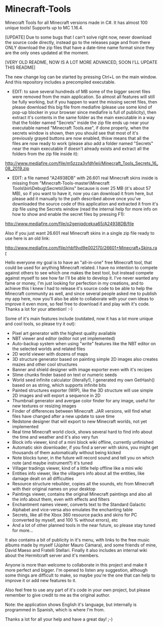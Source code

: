 # Minecraft-Tools
Minecraft Tools for all Minecraft versions made in C#. It has almost 100 unique tools! Supports up to MC 1.16.4.

[UPDATE]
Due to some bugs that I can't solve right now, never download the source code directly, instead go to the releases page and from there ONLY download the zip files that have a date-time name format since they are the only ones updated at the moment.

[VERY OLD README, NOW IS A LOT MORE ADVANCED, SOON I'LL UPDATE THIS README]

The new change log can be started by pressing Ctrl+L on the main window. And this repository includes a precompiled executable.

* EDIT: to save several hundreds of MB some of the bigger secret files were removed from the main application. So almost all features will still be fully working, but if you happen to want the missing secret files, then please download this big file from mediafire (please use some kind of pop-up blocker in your browser since mediafire is full of publicity), then extract it's contents in the same folder as the main executable in a way that the folder named "Secrets" inside the zip file ends up near your executable named "Minecraft Tools.exe", if done properly, when the secrets window is shown, then you should see that most of it's previously grayed buttons are now enabled, thisw means that all the files are now ready to work (please also add a folder named "Secrets" near the main executable if doesn't already exists and extract all the folders from the zip file inside it):

http://www.mediafire.com/file/m5zzza3yfdh1eij/Minecraft_Tools_Secrets_16_08_2019.zip

* EDIT: a file named "A24938DB" with 26.601 real Minecraft skins inside is missing from "Minecraft-Tools-master\Minecraft Tools\bin\Debug\Secrets\Skins\" because is over 25 MB (it's about 57 MB), so if you want to have it, now you can download it from here, but please add it manually to the path described above once you've downloaded the source code of this application and extracted it from it's zip file using the Secrets window (read the internal help for more info on how to show and enable the secret files by pressing F1):

http://www.mediafire.com/file/o2genjqdcekxa65/A24938DB/file

Also if you just want 26.601 real Minecraft skins in a single zip file ready to use here is an old link:

http://www.mediafire.com/file/rhbf9vd9e002170/26601+Minecraft+Skins.rar

Hello everyone my goal is to have an "all-in-one" free Minecraft tool, that could be used for anything Minecraft related. I have no intention to compete against others to see which one makes the best tool, but instead compete against myself to see how far I'll be able to develop it. I've never wanted any fame or money, I'm just looking for perfection in my creations, and to achieve this I knew I had to release it's source code to be able to help the Minecraft community as well, and since several people asked me to publish my app here, now you'll also be able to collaborate with your own ideas to improve it even more, so feel free to download it and play with it's code. Thanks a lot for your attention! :-)

Some of it's main features include (outdated, now it has a lot more unique and cool tools, so please try it out):

- Pixel art generator with the highest quality available
- NBT viewer and editor (editor not yet implemented)
- Auto-backup system when using "write" features like the NBT editor on the selected worlds and related files
- 2D world viewer with dozens of maps
- 3D structure generator based on painting simple 2D images also creates mazes and other cool structures
- Banner and shield designer with image exporter even with it's recipes
- Slime chunks finder based on text or numeric seeds
- World seed infinite calculator (literally!), I generated my own GetHash() based on as string, which supports infinite bits
- Painted structures exporter (WIP), like the 3D structure will use simple 2D images and will export a sequence in 2D
- Thumbnail generator and avergae color finder for any image, useful for new textures or resizing images
- Finder of differences between Minecraft .JAR versions, will find what files have changed after a new update to save time
- Redstone designer that will export to new Minecraft worlds, not yet implemented
- Real time Minecraft world clock, shows several hard to find info about the time and weather and it's also very fun
- Block info viewer, kind of a mini block wiki offline, currently unfinished
- Automatic skin downloader, if you find a server with skins, you might get thousands of them automatically without being kicked
- Note blocks tuner, in the future will record sound and tell you on which note (and maybe instrument?) it's tuned
- Villager tradings viewer, kind of a little help offline like a mini wiki
- Entities info viewer, like the villagers info about all the entities, like damage dealt on all difficulties
- Resource structure rebuilder, copies all the sounds, etc from Minecraft with their original names on your desktop
- Paintings viewer, contains the original Minecraft paintings and also all the info about them, even with effects and filters
- Enchantment names viewer, converts text to the Standard Galactic Alphabet and vice-versa also emulates the enchanting table
- Secrets, like all the Xbox 360 resource packs and skins for PC (converted by myself, and 100 % without errors), etc
- And a lot of other planned tools in the near future, so please stay tuned for more...

It also contains a bit of publicity in it's menu, with links to the free music albums made by myself (Júpiter Mauro Cámara),
and some friends of mine, David Maeso and Fratelli Stellari. Finally it also includes an internal wiki about the Hermitcraft server and it's members.

Anyone is more than welcome to collaborate in this project and make it more perfect and bigger. I'm opened to listen any suggestion, although some things are difficult to make, so maybe you're the one that can help to improve it or add new features to it.

Also feel free to use any part of it's code in your own project, but please remember to give credit to me as the original author.

Note: the application shows English it's language, but internally is programmed in Spanish, which is where I'm from.

Thanks a lot for all your help and have a great day! ;-)
